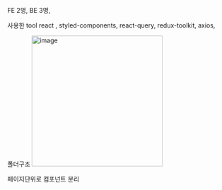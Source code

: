 FE 2명, BE 3명,

사용한 tool
react , styled-components, react-query, redux-toolkit, axios, 

폴더구조
<img width="296" alt="image" src="https://github.com/LOCA525/project-alddalddal-front/assets/98865366/d54ee144-90fe-4348-82fb-a6e6f20ae875">

페이지단위로 컴포넌트 분리
